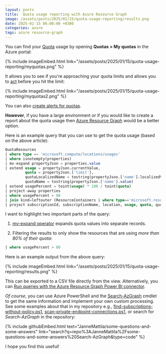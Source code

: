 ```yaml
---
layout: posts
title:  Quota usage reporting with Azure Resource Graph
image: /assets/posts/2025/01/15/quota-usage-reporting/results.png
date: 2025-01-15 06:00:00 +0300
categories: azure
tags: azure resource-graph
---
```


You can find your
[Quota](https://learn.microsoft.com/en-us/azure/quotas/quotas-overview)
usage by opening **Quotas > My quotas** in the Azure portal:

{% include imageEmbed.html link="/assets/posts/2025/01/15/quota-usage-reporting/myquotas.png" %}

It allows you to see if you're approaching your quota limits and allows you to
[act](https://learn.microsoft.com/en-us/azure/quotas/quickstart-increase-quota-portal)
before you hit the limit:

{% include imageEmbed.html link="/assets/posts/2025/01/15/quota-usage-reporting/myquotas2.png" %}

You can also
[create alerts for quotas](https://learn.microsoft.com/en-us/azure/quotas/how-to-guide-monitoring-alerting).

**However**, if you have a large environment _or_ if you would like to create a report about the quota usage then 
[Azure Resource Graph](https://learn.microsoft.com/en-us/azure/governance/resource-graph/overview)
would be a better option.

Here is an example query that you can use to get the quota usage
(based on the above article):

```sql
QuotaResources 
| where type =~ 'microsoft.compute/locations/usages' 
| where isnotempty(properties) 
| mv-expand propertyJson = properties.value 
| extend usage = propertyJson.currentValue, 
         quota = propertyJson.['limit'], 
         quotaLocalizedName = tostring(propertyJson.['name'].localizedValue),
         quotaName = tostring(propertyJson.['name'].value) 
| extend usagePercent = toint(usage) * 100 / toint(quota) 
| project-away properties
| where usagePercent > 80
| join kind=leftouter (ResourceContainers | where type=='microsoft.resources/subscriptions' | project subscriptionName=name, subscriptionId) on subscriptionId
| project subscriptionId, subscriptionName, location, usage, quota, quotaName, quotaLocalizedName, usagePercent
```

I want to highlight two important parts of the query:

1) [mv-expand operator](https://learn.microsoft.com/en-us/kusto/query/mv-expand-operator?view=microsoft-fabric)
expands quota values into separate records.

2) Filtering the results to only show the resources that are using _more than 80% of their quota_:

```sql
| where usagePercent > 80
```

Here is an example output from the above query:

{% include imageEmbed.html link="/assets/posts/2025/01/15/quota-usage-reporting/results.png" %}

This can be exported to a CSV file directly from the view.
Alternatively, you can
[Run queries with the Azure Resource Graph Power BI connector](https://learn.microsoft.com/en-us/azure/governance/resource-graph/power-bi-connector-quickstart?tabs=power-bi-desktop).

_Of course_, you can use Azure PowerShell and the
[Search-AzGraph](https://learn.microsoft.com/en-us/powershell/module/az.resourcegraph/search-azgraph?view=azps-13.0.0)
cmdlet to get the same information and implement your own custom processing.
See some examples about that in my repository
e.g., 
[find-subscriptions-without-policy.ps1](https://github.com/JanneMattila/some-questions-and-some-answers/blob/master/q%26a/find-subscriptions-without-policy.ps1),
[scan-private-endpoint-connections.ps1](https://github.com/JanneMattila/some-questions-and-some-answers/blob/master/q%26a/scan-private-endpoint-connections.ps1),
or search for _Search-AzGraph_ in the repository:

{% include githubEmbed.html text="JanneMattila/some-questions-and-some-answers" link="search?q=repo%3AJanneMattila%2Fsome-questions-and-some-answers%20Search-AzGraph&type=code" %}

I hope you find this useful!
